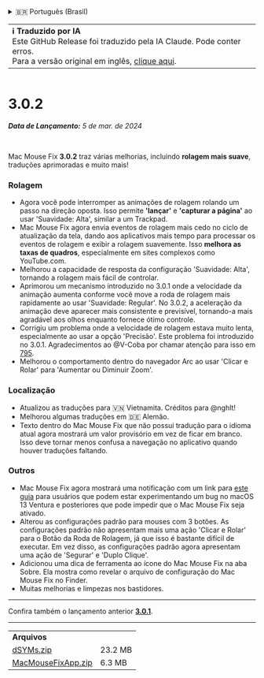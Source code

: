 <details>
<summary>🇧🇷 Português (Brasil)</summary>

[🇬🇧 English (GitHub)](https://github.com/noah-nuebling/mac-mouse-fix/releases/tag/3.0.2)\
[🇦🇩 Català](https://redirect.macmousefix.com/?target=mmf-release&tag=3.0.2&locale=ca)\
[🇩🇪 Deutsch](https://redirect.macmousefix.com/?target=mmf-release&tag=3.0.2&locale=de)\
[🇪🇸 Español](https://redirect.macmousefix.com/?target=mmf-release&tag=3.0.2&locale=es)\
[🇫🇷 Français](https://redirect.macmousefix.com/?target=mmf-release&tag=3.0.2&locale=fr)\
[🇮🇩 Indonesia](https://redirect.macmousefix.com/?target=mmf-release&tag=3.0.2&locale=id)\
[🇮🇹 Italiano](https://redirect.macmousefix.com/?target=mmf-release&tag=3.0.2&locale=it)\
[🇭🇺 Magyar](https://redirect.macmousefix.com/?target=mmf-release&tag=3.0.2&locale=hu)\
[🇳🇱 Nederlands](https://redirect.macmousefix.com/?target=mmf-release&tag=3.0.2&locale=nl)\
[🇵🇱 Polski](https://redirect.macmousefix.com/?target=mmf-release&tag=3.0.2&locale=pl)\
**🇧🇷 Português (Brasil)**\
[🇵🇹 Português (Portugal)](https://redirect.macmousefix.com/?target=mmf-release&tag=3.0.2&locale=pt-PT)\
[🇷🇴 Română](https://redirect.macmousefix.com/?target=mmf-release&tag=3.0.2&locale=ro)\
[🇸🇪 Svenska](https://redirect.macmousefix.com/?target=mmf-release&tag=3.0.2&locale=sv)\
[🇻🇳 Tiếng Việt](https://redirect.macmousefix.com/?target=mmf-release&tag=3.0.2&locale=vi)\
[🇹🇷 Türkçe](https://redirect.macmousefix.com/?target=mmf-release&tag=3.0.2&locale=tr)\
[🇨🇿 Čeština](https://redirect.macmousefix.com/?target=mmf-release&tag=3.0.2&locale=cs)\
[🇬🇷 Ελληνικά](https://redirect.macmousefix.com/?target=mmf-release&tag=3.0.2&locale=el)\
[🇷🇺 Русский](https://redirect.macmousefix.com/?target=mmf-release&tag=3.0.2&locale=ru)\
[🇺🇦 Українська](https://redirect.macmousefix.com/?target=mmf-release&tag=3.0.2&locale=uk)\
[🇮🇱 עברית](https://redirect.macmousefix.com/?target=mmf-release&tag=3.0.2&locale=he)\
[🇸🇦 العربية](https://redirect.macmousefix.com/?target=mmf-release&tag=3.0.2&locale=ar)\
[🇮🇳 हिन्दी](https://redirect.macmousefix.com/?target=mmf-release&tag=3.0.2&locale=hi)\
[🇹🇭 ไทย](https://redirect.macmousefix.com/?target=mmf-release&tag=3.0.2&locale=th)\
[🇨🇳 中文 (简体)](https://redirect.macmousefix.com/?target=mmf-release&tag=3.0.2&locale=zh-Hans)\
[🇨🇳 中文 (繁體)](https://redirect.macmousefix.com/?target=mmf-release&tag=3.0.2&locale=zh-Hant)\
[🇭🇰 中文（香港)](https://redirect.macmousefix.com/?target=mmf-release&tag=3.0.2&locale=zh-HK)\
[🇯🇵 日本語](https://redirect.macmousefix.com/?target=mmf-release&tag=3.0.2&locale=ja)\
[🇰🇷 한국어](https://redirect.macmousefix.com/?target=mmf-release&tag=3.0.2&locale=ko)\
[Help translate Mac Mouse Fix to different languages!](https://github.com/noah-nuebling/mac-mouse-fix/discussions/731)
</details>
<table align=><td>
<b>ℹ️ Traduzido por IA</b><br>
Este GitHub Release foi traduzido pela IA Claude. Pode conter erros.<br>
Para a versão original em inglês, <a href="https://github.com/noah-nuebling/mac-mouse-fix/releases/tag/3.0.2">clique aqui</a>.
</td></table>

<table></table>

# 3.0.2
***Data de Lançamento:** 5 de mar. de 2024*

<br>

Mac Mouse Fix **3.0.2** traz várias melhorias, incluindo **rolagem mais suave**, traduções aprimoradas e muito mais!

### Rolagem

- Agora você pode interromper as animações de rolagem rolando um passo na direção oposta. Isso permite **'lançar'** e **'capturar a página'** ao usar 'Suavidade: Alta', similar a um Trackpad.
- Mac Mouse Fix agora envia eventos de rolagem mais cedo no ciclo de atualização da tela, dando aos aplicativos mais tempo para processar os eventos de rolagem e exibir a rolagem suavemente. Isso **melhora as taxas de quadros**, especialmente em sites complexos como YouTube.com.
- Melhorou a capacidade de resposta da configuração 'Suavidade: Alta', tornando a rolagem mais fácil de controlar.
- Aprimorou um mecanismo introduzido no 3.0.1 onde a velocidade da animação aumenta conforme você move a roda de rolagem mais rapidamente ao usar 'Suavidade: Regular'. No 3.0.2, a aceleração da animação deve aparecer mais consistente e previsível, tornando-a mais agradável aos olhos enquanto fornece ótimo controle.
- Corrigiu um problema onde a velocidade de rolagem estava muito lenta, especialmente ao usar a opção 'Precisão'. Este problema foi introduzido no 3.0.1. Agradecimentos ao @V-Coba por chamar atenção para isso em [795](https://github.com/noah-nuebling/mac-mouse-fix/issues/795).
- Melhorou o comportamento dentro do navegador Arc ao usar 'Clicar e Rolar' para 'Aumentar ou Diminuir Zoom'.

### Localização

- Atualizou as traduções para 🇻🇳 Vietnamita. Créditos para @nghlt!
- Melhorou algumas traduções em 🇩🇪 Alemão.
- Texto dentro do Mac Mouse Fix que não possui tradução para o idioma atual agora mostrará um valor provisório em vez de ficar em branco. Isso deve tornar menos confusa a navegação no aplicativo quando houver traduções faltando.

### Outros

- Mac Mouse Fix agora mostrará uma notificação com um link para [este guia](https://github.com/noah-nuebling/mac-mouse-fix/discussions/861) para usuários que podem estar experimentando um bug no macOS 13 Ventura e posteriores que pode impedir que o Mac Mouse Fix seja ativado.
- Alterou as configurações padrão para mouses com 3 botões. As configurações padrão não apresentam mais uma ação 'Clicar e Rolar' para o Botão da Roda de Rolagem, já que isso é bastante difícil de executar. Em vez disso, as configurações padrão agora apresentam uma ação de 'Segurar' e 'Duplo Clique'.
- Adicionou uma dica de ferramenta ao ícone do Mac Mouse Fix na aba Sobre. Ela mostra como revelar o arquivo de configuração do Mac Mouse Fix no Finder.
- Muitas melhorias e limpezas nos bastidores.

---

Confira também o lançamento anterior [**3.0.1**](https://redirect.macmousefix.com/?target=mmf-release&tag=3.0.1&locale=pt-BR).

---

<table align="start">
<tr>
    <td colspan=2>
        <b>Arquivos</b>
    </td>
</tr>
<tr>
    <td><a href="https://github.com/noah-nuebling/mac-mouse-fix/releases/download/3.0.2/dSYMs.zip">dSYMs.zip</a></td>
    <td>23.2 MB</td>
</tr>
<tr>
    <td><a href="https://github.com/noah-nuebling/mac-mouse-fix/releases/download/3.0.2/MacMouseFixApp.zip">MacMouseFixApp.zip</a></td>
    <td>6.3 MB</td>
</tr>
</table>